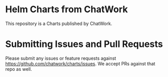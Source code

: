 # Helm Charts from ChatWork

This repository is a Charts published by ChatWork.

# Submitting Issues and Pull Requests

Please submit any issues or feature requests against https://github.com/chatwork/charts/issues. We accept PRs against that repo as well.
